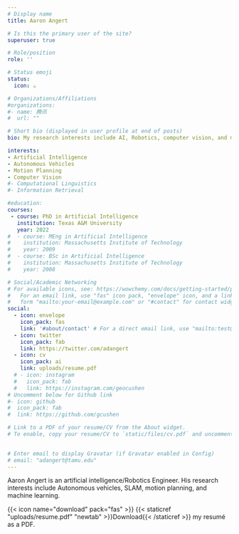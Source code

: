```yaml
---
# Display name
title: Aaron Angert

# Is this the primary user of the site?
superuser: true

# Role/position
role: ''

# Status emoji
status:
  icon: ☕️

# Organizations/Affiliations
#organizations:
#- name: 腾讯
#  url: ""

# Short bio (displayed in user profile at end of posts)
bio: My research interests include AI, Robotics, computer vision, and motion planning

interests:
- Artificial Intelligence
- Autonomous Vehicles
- Motion Planning
- Computer Vision
#- Computational Linguistics
#- Information Retrieval

#education:
courses:
 - course: PhD in Artificial Intelligence
   institution: Texas A&M University
   year: 2022
#  - course: MEng in Artificial Intelligence
#    institution: Massachusetts Institute of Technology
#    year: 2009
#  - course: BSc in Artificial Intelligence
#    institution: Massachusetts Institute of Technology
#    year: 2008

# Social/Academic Networking
# For available icons, see: https://wowchemy.com/docs/getting-started/page-builder/#icons
#   For an email link, use "fas" icon pack, "envelope" icon, and a link in the
#   form "mailto:your-email@example.com" or "#contact" for contact widget.
social:
  - icon: envelope
    icon_pack: fas
    link: '#about/contact' # For a direct email link, use "mailto:test@example.org".
  - icon: twitter
    icon_pack: fab
    link: https://twitter.com/adangert
  - icon: cv
    icon_pack: ai
    link: uploads/resume.pdf
  # - icon: instagram
  #   icon_pack: fab
  #   link: https://instagram.com/geocushen
# Uncomment below for Github link
#- icon: github
#  icon_pack: fab
#  link: https://github.com/gcushen

# Link to a PDF of your resume/CV from the About widget.
# To enable, copy your resume/CV to `static/files/cv.pdf` and uncomment the lines below.
  

# Enter email to display Gravatar (if Gravatar enabled in Config)
# email: "adangert@tamu.edu"
---
```


Aaron Angert is an artificial intelligence/Robotics Engineer. His research interests include Autonomous vehicles, SLAM, motion planning, and machine learning.


{{< icon name="download" pack="fas" >}} {{< staticref "uploads/resume.pdf" "newtab" >}}Download{{< /staticref >}} my resumé as a PDF.
